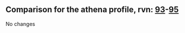 ## Comparison for the athena profile, rvn: [93](https://github.com/PRO100KatYT/FortniteProfileRevisions/tree/main/profiles/athena/93%20athena.json)-[95](https://github.com/PRO100KatYT/FortniteProfileRevisions/tree/main/profiles/athena/95%20athena.json)

No changes
